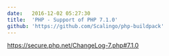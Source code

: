 ```yaml
---
date:	2016-12-02 05:27:30
title:	'PHP - Support of PHP 7.1.0'
github: 'https://github.com/Scalingo/php-buildpack'
---
```


https://secure.php.net/ChangeLog-7.php#7.1.0

